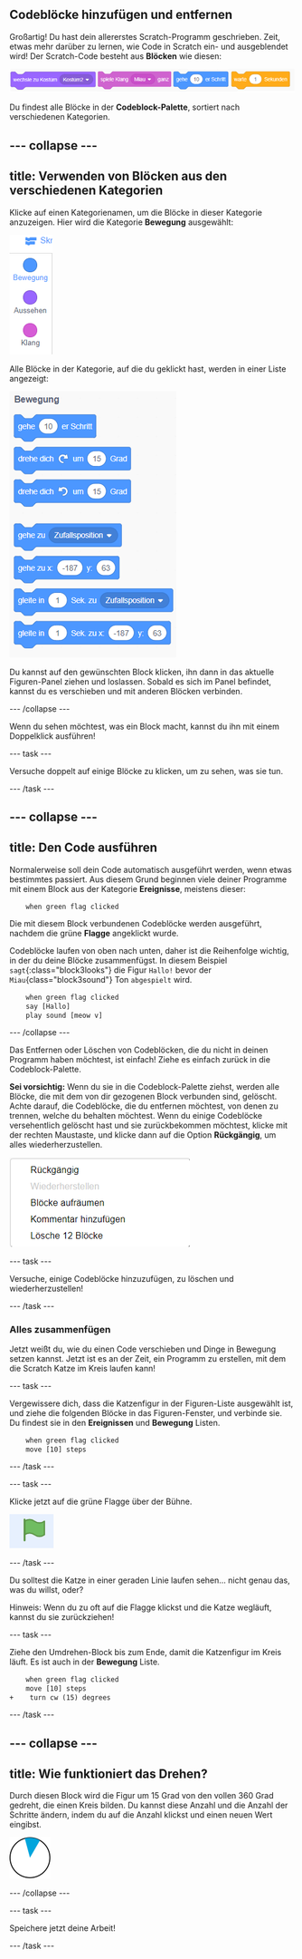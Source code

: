 ## Codeblöcke hinzufügen und entfernen

Großartig! Du hast dein allererstes Scratch-Programm geschrieben. Zeit, etwas mehr darüber zu lernen, wie Code in Scratch ein- und ausgeblendet wird! Der Scratch-Code besteht aus **Blöcken** wie diesen:

![](images/code1.png)

Du findest alle Blöcke in der **Codeblock-Palette**, sortiert nach verschiedenen Kategorien.

--- collapse ---
---
title: Verwenden von Blöcken aus den verschiedenen Kategorien
---

Klicke auf einen Kategorienamen, um die Blöcke in dieser Kategorie anzuzeigen. Hier wird die Kategorie **Bewegung** ausgewählt:

![](images/code2a.png)

Alle Blöcke in der Kategorie, auf die du geklickt hast, werden in einer Liste angezeigt:

![](images/code2b.png)

Du kannst auf den gewünschten Block klicken, ihn dann in das aktuelle Figuren-Panel ziehen und loslassen. Sobald es sich im Panel befindet, kannst du es verschieben und mit anderen Blöcken verbinden.

--- /collapse ---

Wenn du sehen möchtest, was ein Block macht, kannst du ihn mit einem Doppelklick ausführen!

--- task ---

Versuche doppelt auf einige Blöcke zu klicken, um zu sehen, was sie tun.

--- /task ---

--- collapse ---
---
title: Den Code ausführen
---

Normalerweise soll dein Code automatisch ausgeführt werden, wenn etwas bestimmtes passiert. Aus diesem Grund beginnen viele deiner Programme mit einem Block aus der Kategorie **Ereignisse**, meistens dieser:

```blocks3
    when green flag clicked
```

Die mit diesem Block verbundenen Codeblöcke werden ausgeführt, nachdem die grüne **Flagge** angeklickt wurde.

Codeblöcke laufen von oben nach unten, daher ist die Reihenfolge wichtig, in der du deine Blöcke zusammenfügst. In diesem Beispiel `sagt`{:class="block3looks"} die Figur `Hallo!` bevor der `Miau`{class="block3sound"} Ton `abgespielt` wird.

```blocks3
    when green flag clicked
    say [Hallo]
    play sound [meow v]
```

--- /collapse ---

Das Entfernen oder Löschen von Codeblöcken, die du nicht in deinen Programm haben möchtest, ist einfach! Ziehe es einfach zurück in die Codeblock-Palette.

**Sei vorsichtig:** Wenn du sie in die Codeblock-Palette ziehst, werden alle Blöcke, die mit dem von dir gezogenen Block verbunden sind, gelöscht. Achte darauf, die Codeblöcke, die du entfernen möchtest, von denen zu trennen, welche du behalten möchtest. Wenn du einige Codeblöcke versehentlich gelöscht hast und sie zurückbekommen möchtest, klicke mit der rechten Maustaste, und klicke dann auf die Option **Rückgängig**, um alles wiederherzustellen.

![](images/code6.png)

--- task ---

Versuche, einige Codeblöcke hinzuzufügen, zu löschen und wiederherzustellen!

--- /task ---

### Alles zusammenfügen

Jetzt weißt du, wie du einen Code verschieben und Dinge in Bewegung setzen kannst. Jetzt ist es an der Zeit, ein Programm zu erstellen, mit dem die Scratch Katze im Kreis laufen kann!

--- task ---

Vergewissere dich, dass die Katzenfigur in der Figuren-Liste ausgewählt ist, und ziehe die folgenden Blöcke in das Figuren-Fenster, und verbinde sie. Du findest sie in den **Ereignissen** und **Bewegung** Listen.

```blocks3
    when green flag clicked
    move [10] steps
```

--- /task ---

--- task ---

Klicke jetzt auf die grüne Flagge über der Bühne.

![](images/code7.png)

--- /task ---

Du solltest die Katze in einer geraden Linie laufen sehen... nicht genau das, was du willst, oder?

Hinweis: Wenn du zu oft auf die Flagge klickst und die Katze wegläuft, kannst du sie zurückziehen!

--- task ---

Ziehe den Umdrehen-Block bis zum Ende, damit die Katzenfigur im Kreis läuft. Es ist auch in der **Bewegung** Liste.

```blocks3
    when green flag clicked
    move [10] steps
+    turn cw (15) degrees
```

--- /task ---

--- collapse ---
---
title: Wie funktioniert das Drehen?
---

Durch diesen Block wird die Figur um 15 Grad von den vollen 360 Grad gedreht, die einen Kreis bilden. Du kannst diese Anzahl und die Anzahl der Schritte ändern, indem du auf die Anzahl klickst und einen neuen Wert eingibst.

![](images/code9.png)

--- /collapse ---

--- task ---

Speichere jetzt deine Arbeit!

--- /task ---
